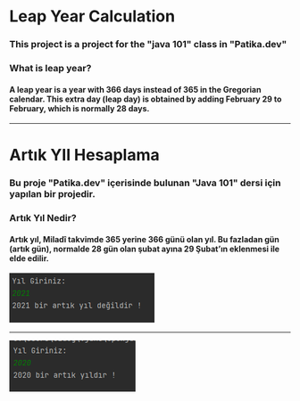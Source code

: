 
# Leap Year Calculation

### This project is a project for the "java 101" class in "Patika.dev"

### What is leap year?

#### A leap year is a year with 366 days instead of 365 in the Gregorian calendar. This extra day (leap day) is obtained by adding February 29 to February, which is normally 28 days.





-----------------------------------------------------------


# Artık YIl Hesaplama 


### Bu proje "Patika.dev" içerisinde bulunan "Java 101" dersi için yapılan bir projedir.

### Artık Yıl Nedir?


#### Artık yıl, Miladî takvimde 365 yerine 366 günü olan yıl. Bu fazladan gün (artık gün), normalde 28 gün olan şubat ayına 29 Şubat’ın eklenmesi ile elde edilir.


![img.png](img.png)

----------------------------------

![img_1.png](img_1.png)